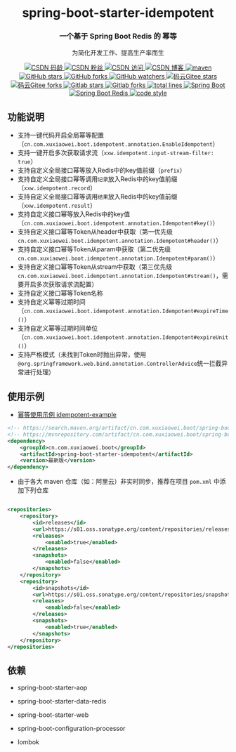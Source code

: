 <div align="center">
    <h1>spring-boot-starter-idempotent</h1>
    <h3>一个基于 Spring Boot Redis 的 幂等</h3>
</div>

<p align="center">
  为简化开发工作、提高生产率而生
</p>

<p align="center">

  <a href="https://blog.csdn.net/qq_32596527">
    <img alt="CSDN 码龄" src="https://img.shields.io/badge/dynamic/xml?color=orange&label=CSDN&query=%2F%2Fdiv%5B%40class%3D%27person-code-age%27%5D%5B1%5D%2Fspan%5B1%5D%2Ftext%28%29%5B1%5D&url=https%3A%2F%2Fblog.csdn.net%2Fqq_32596527">
  </a>

  <a href="https://blog.csdn.net/qq_32596527">
    <img alt="CSDN 粉丝" src="https://img.shields.io/badge/dynamic/xml?color=orange&label=CSDN&prefix=%E7%B2%89%E4%B8%9D&query=%2F%2Fli%5B4%5D%2Fa%5B1%5D%2Fdiv%5B%40class%3D%27user-profile-statistics-num%27%5D%5B1%5D%2Ftext%28%29%5B1%5D&url=https%3A%2F%2Fblog.csdn.net%2Fqq_32596527">
  </a>

  <a href="https://blog.csdn.net/qq_32596527">
    <img alt="CSDN 访问" src="https://img.shields.io/badge/dynamic/xml?color=orange&label=CSDN&prefix=%E8%AE%BF%E9%97%AE&query=%2F%2Fli%5B1%5D%2Fdiv%5B%40class%3D%27user-profile-statistics-num%27%5D%5B1%5D%2Ftext%28%29%5B1%5D&url=https%3A%2F%2Fblog.csdn.net%2Fqq_32596527">
  </a>

  <a href="https://blog.csdn.net/qq_32596527">
    <img alt="CSDN 博客" src="https://img.shields.io/badge/dynamic/json?color=orange&label=CSDN&prefix=%E5%8D%9A%E5%AE%A2&query=%24.data.blog&suffix=%E7%AF%87&url=https%3A%2F%2Fblog.csdn.net%2Fcommunity%2Fhome-api%2Fv1%2Fget-tab-total%3Fusername%3Dqq_32596527">
  </a>

  <a href="https://search.maven.org/artifact/cn.com.xuxiaowei.boot/spring-boot-starter-idempotent">
    <img alt="maven" src="https://img.shields.io/maven-central/v/cn.com.xuxiaowei.boot/spring-boot-starter-idempotent.svg?style=flat-square">
  </a>

  <a href="https://github.com/xuxiaowei-com-cn/spring-boot-starter-idempotent">
    <img alt="GitHub stars" src="https://img.shields.io/github/stars/xuxiaowei-com-cn/spring-boot-starter-idempotent?logo=github">
  </a>

  <a href="https://github.com/xuxiaowei-com-cn/spring-boot-starter-idempotent">
    <img alt="GitHub forks" src="https://img.shields.io/github/forks/xuxiaowei-com-cn/spring-boot-starter-idempotent?logo=github">
  </a>

  <a href="https://github.com/xuxiaowei-com-cn/spring-boot-starter-idempotent">
    <img alt="GitHub watchers" src="https://img.shields.io/github/watchers/xuxiaowei-com-cn/spring-boot-starter-idempotent?logo=github">
  </a>

  <a href="https://gitee.com/xuxiaowei-com-cn/spring-boot-starter-idempotent">
    <img alt="码云Gitee stars" src="https://gitee.com/xuxiaowei-com-cn/spring-boot-starter-idempotent/badge/star.svg?theme=blue">
  </a>

  <a href="https://gitee.com/xuxiaowei-com-cn/spring-boot-starter-idempotent">
    <img alt="码云Gitee forks" src="https://gitee.com/xuxiaowei-com-cn/spring-boot-starter-idempotent/badge/fork.svg?theme=blue">
  </a>

  <a href="https://gitlab.com/xuxiaowei-com-cn/spring-boot-starter-idempotent">
    <img alt="Gitlab stars" src="https://badgen.net/gitlab/stars/xuxiaowei-com-cn/spring-boot-starter-idempotent?icon=gitlab">
  </a>

  <a href="https://gitlab.com/xuxiaowei-com-cn/spring-boot-starter-idempotent">
    <img alt="Gitlab forks" src="https://badgen.net/gitlab/forks/xuxiaowei-com-cn/spring-boot-starter-idempotent?icon=gitlab">
  </a>

  <a href="https://github.com/xuxiaowei-com-cn/spring-boot-starter-idempotent">
    <img alt="total lines" src="https://tokei.rs/b1/github/xuxiaowei-com-cn/spring-boot-starter-idempotent">
  </a>

  <a href="./pom.xml">
    <img alt="Spring Boot" src="https://img.shields.io/static/v1?logo=Spring Boot&message=2.3.8.RELEASE">
  </a>

  <a href="./pom.xml">
    <img alt="Spring Boot Redis" src="https://img.shields.io/static/v1?logo=Redis&message=2.3.8.RELEASE">
  </a>

  <a href="https://www.apache.org/licenses/LICENSE-2.0">
    <img alt="code style" src="https://img.shields.io/static/v1?logo=Apache&message=Apache 2">
  </a>
</p>

## 功能说明

- 支持一键代码开启全局幂等配置（`cn.com.xuxiaowei.boot.idempotent.annotation.EnableIdempotent`）
- 支持一键开启多次获取请求流（`xxw.idempotent.input-stream-filter: true`）
- 支持自定义全局接口幂等放入Redis中的key值前缀（`prefix`）
- 支持自定义全局接口幂等调用`记录`放入Redis中的key值前缀（`xxw.idempotent.record`）
- 支持自定义全局接口幂等调用`结果`放入Redis中的key值前缀（`xxw.idempotent.result`）
- 支持自定义接口幂等放入Redis中的key值（`cn.com.xuxiaowei.boot.idempotent.annotation.Idempotent#key()`）
- 支持自定义接口幂等Token从header中获取（第一优先级`cn.com.xuxiaowei.boot.idempotent.annotation.Idempotent#header()`）
- 支持自定义接口幂等Token从param中获取（第二优先级`cn.com.xuxiaowei.boot.idempotent.annotation.Idempotent#param()`）
- 支持自定义接口幂等Token从stream中获取（第三优先级`cn.com.xuxiaowei.boot.idempotent.annotation.Idempotent#stream()`，需要开启多次获取请求流配置）
- 支持自定义接口幂等Token名称
- 支持自定义幂等过期时间（`cn.com.xuxiaowei.boot.idempotent.annotation.Idempotent#expireTime()`）
- 支持自定义幂等过期时间单位（`cn.com.xuxiaowei.boot.idempotent.annotation.Idempotent#expireUnit()`）
- 支持严格模式（未找到Token时抛出异常，使用`@org.springframework.web.bind.annotation.ControllerAdvice`统一拦截异常进行处理）

## 使用示例

- [幂等使用示例 idempotent-example](https://gitee.com/xuxiaowei-com-cn/idempotent-example)

```xml
<!-- https://search.maven.org/artifact/cn.com.xuxiaowei.boot/spring-boot-starter-idempotent -->
<!-- https://mvnrepository.com/artifact/cn.com.xuxiaowei.boot/spring-boot-starter-idempotent -->
<dependency>
    <groupId>cn.com.xuxiaowei.boot</groupId>
    <artifactId>spring-boot-starter-idempotent</artifactId>
    <version>最新版</version>
</dependency>
```

- 由于各大 maven 仓库（如：阿里云）非实时同步，推荐在项目 `pom.xml` 中添加下列仓库

```xml

<repositories>
    <repository>
        <id>releases</id>
        <url>https://s01.oss.sonatype.org/content/repositories/releases/</url>
        <releases>
            <enabled>true</enabled>
        </releases>
        <snapshots>
            <enabled>false</enabled>
        </snapshots>
    </repository>
    <repository>
        <id>snapshots</id>
        <url>https://s01.oss.sonatype.org/content/repositories/snapshots/</url>
        <releases>
            <enabled>false</enabled>
        </releases>
        <snapshots>
            <enabled>true</enabled>
        </snapshots>
    </repository>
</repositories>
```

## 依赖

- spring-boot-starter-aop

- spring-boot-starter-data-redis

- spring-boot-starter-web

- spring-boot-configuration-processor

- lombok
